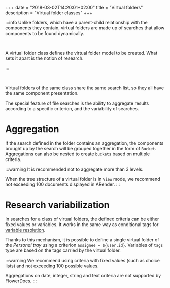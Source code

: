+++
date = "2018-03-02T14:20:01+02:00"
title = "Virtual folders"
description = "Virtual folder classes"
+++


:::info
Unlike folders, which have a parent-child relationship with the components they contain, virtual folders are made up of searches that allow components to be found dynamically. 

<br/>

A virtual folder class defines the virtual folder model to be created. What sets it apart is the notion of research.

:::

<br />

Virtual folders of the same class share the same search list, so they all have the same component presentation.

The special feature of file searches is the ability to aggregate results according to a specific criterion, and the variability of searches. 

# Aggregation

If the search defined in the folder contains an aggregation, the components brought up by the search will be grouped together in the form of  `Bucket`. Aggregations can also be nested to create `buckets` based on multiple criteria.

:::warning
It is recommended not to aggregate more than 3 levels.

When the tree structure of a virtual folder is in `View` mode, we recommend not exceeding 100 documents displayed in ARender.
:::

# Research variabilization 

In searches for a class of virtual folders, the defined criteria can be either fixed values or variables. It works in the same way as conditional tags for [variable resolution](broken-link.md).

Thanks to this mechanism, it is possible to define a single virtual folder of the *Personal tray* using a criterion `assignee = ${user.id}`. 
Variables of `tags` type are based on the tags carried by the virtual folder.

:::warning
We recommend using criteria with fixed values (such as choice lists) and not exceeding 100 possible values.

Aggregations on date, integer, string and text criteria are not supported by FlowerDocs.
:::